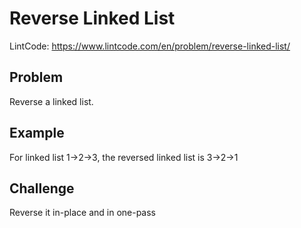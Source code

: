 Reverse Linked List
===

LintCode: https://www.lintcode.com/en/problem/reverse-linked-list/

Problem
-------

Reverse a linked list.

Example
-------

For linked list 1->2->3, the reversed linked list is 3->2->1

Challenge
---------

Reverse it in-place and in one-pass

